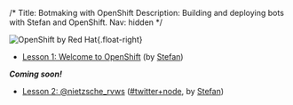 /*
Title: Botmaking with OpenShift
Description: Building and deploying bots with Stefan and OpenShift.
Nav: hidden
*/

![OpenShift by Red Hat](/content/tutorials/botmaking-with-openshift/images/openshift-logo-small.png){.float-right}


- [Lesson 1: Welcome to OpenShift](/tutorials/botmaking-with-openshift/lesson-1) (by [Stefan](https://twitter.com/fourtonfish))

***Coming soon!***

- [Lesson 2: @nietzsche_rvws](/tutorials/botmaking-with-openshift/lesson-2) ([#twitter+node](/tag/twitter+node), by [Stefan](https://twitter.com/fourtonfish))
<!--
- [Lesson X: TITLE](/tutorials/botmaking-with-openshift/lesson-X) (LANGUAGE tutorial, by [PREFERREDNAME](https://twitter.com/TWITTERUSERNAME))
-->